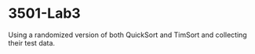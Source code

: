 # 3501-Lab3

Using a randomized version of both QuickSort and TimSort and collecting their test data.
